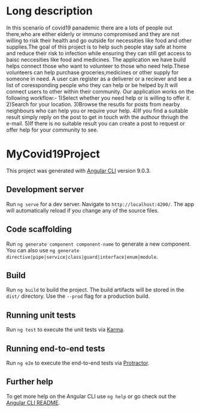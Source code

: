 # Long description
In this scenario of covid19 panademic there are a lots of people out there,who are either elderly or immuno compromised and they are not willing to risk their health and go outside for necessities like food and other supplies.The goal of this project is to help such people stay safe at home and reduce their risk to infection while ensuring they can still get access to baisc neccesities like food and medicines.
   The application we have build helps connect those who want to volunteer to those who need help.These volunteers can help purchase groceries,medicines or other supply for someone in need.
   A user can register as a deliverer or a reciever and see a list of coressponding people who they can help or be helped by.It will connect users to other within their community.
   Our application works on the following workflow:-
 1)Select whether you need help or is willing to offer it.
 2)Search for your location.
 3)Browse the resutls for posts from nearby neighbours who can help you or require your help.
 4)If you find a suitable result simply reply on the post to get in touch with the authour thriugh the e-mail.
 5)If there is no suitable result you can create a post to request or offer help for your community to see.



# MyCovid19Project

This project was generated with [Angular CLI](https://github.com/angular/angular-cli) version 9.0.3.

## Development server

Run `ng serve` for a dev server. Navigate to `http://localhost:4200/`. The app will automatically reload if you change any of the source files.

## Code scaffolding

Run `ng generate component component-name` to generate a new component. You can also use `ng generate directive|pipe|service|class|guard|interface|enum|module`.

## Build

Run `ng build` to build the project. The build artifacts will be stored in the `dist/` directory. Use the `--prod` flag for a production build.

## Running unit tests

Run `ng test` to execute the unit tests via [Karma](https://karma-runner.github.io).

## Running end-to-end tests

Run `ng e2e` to execute the end-to-end tests via [Protractor](http://www.protractortest.org/).

## Further help

To get more help on the Angular CLI use `ng help` or go check out the [Angular CLI README](https://github.com/angular/angular-cli/blob/master/README.md).
